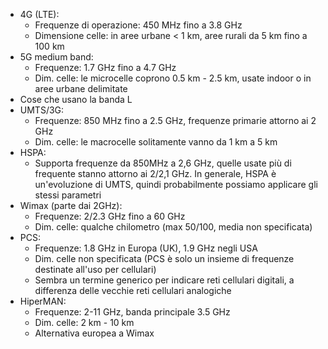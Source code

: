 - 4G (LTE):
	- Frequenze di operazione: 450 MHz fino a 3.8 GHz
	- Dimensione celle: in aree urbane < 1 km, aree rurali da 5 km fino a 100 km
- 5G medium band:
	- Frequenze: 1.7 GHz fino a 4.7 GHz
	- Dim. celle: le microcelle coprono 0.5 km - 2.5 km, usate indoor o in aree urbane delimitate
- Cose che usano la banda L
- UMTS/3G:
	- Frequenze: 850 MHz fino a 2.5 GHz, frequenze primarie attorno ai 2 GHz
	- Dim. celle: le macrocelle solitamente vanno da 1 km a 5 km
- HSPA:
	- Supporta frequenze da 850MHz a 2,6 GHz, quelle usate più di frequente stanno attorno ai 2/2,1 GHz. In generale, HSPA è un'evoluzione di UMTS, quindi probabilmente possiamo applicare gli stessi parametri
- Wimax (parte dai 2GHz):
	- Frequenze: 2/2.3 GHz fino a 60 GHz
	- Dim. celle: qualche chilometro (max 50/100, media non specificata)
- PCS:
	- Frequenze: 1.8 GHz in Europa (UK), 1.9 GHz negli USA
	- Dim. celle non specificata (PCS è solo un insieme di frequenze destinate all'uso per cellulari)
	- Sembra un termine generico per indicare reti cellulari digitali, a differenza delle vecchie reti cellulari analogiche
- HiperMAN:
	- Frequenze: 2-11 GHz, banda principale 3.5 GHz
	- Dim. celle: 2 km - 10 km
	- Alternativa europea a Wimax
